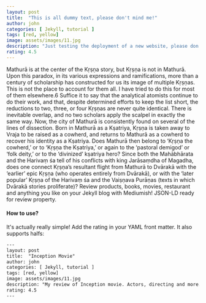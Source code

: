 ```yaml
---
layout: post
title:  "This is all dummy text, please don't mind me!"
author: john
categories: [ Jekyll, tutorial ]
tags: [red, yellow]
image: assets/images/11.jpg
description: "Just testing the deployment of a new website, please don't mind the growing pains. Will be back with full content soon."
rating: 4.5
---
```

Mathurā is at the center of the Kṛṣṇa story, but Kṛṣṇa is not in Mathurā.
Upon this paradox, in its various expressions and ramifications, more
than a century of scholarship has constructed for us its image of multiple
Kṛṣṇas. This is not the place to account for them all. I have tried to
do this for most of them elsewhere.6 Suffice it to say that the analytical
atomists continue to do their work, and that, despite determined efforts
to keep the list short, the reductions to two, three, or four Kṛṣṇas are
never quite identical. There is inevitable overlap, and no two scholars
apply the scalpel in exactly the same way. Now, the city of Mathurā
is consistently found on several of the lines of dissection. Born in
Mathurā as a Κṣatriya, Kṛṣṇa is taken away to Vraja to be raised as a
cowherd, and returns to Mathurā as a cowherd to recover his identity
as a Κṣatriya. Does Mathurā then belong to ‘Kṛṣṇa the cowherd,’ or to
‘Kṛṣṇa the Kṣatriya,’ or again to the ‘pastoral demigod’ or ‘folk deity,’
or to the ‘divinized’ kṣatriya hero? Since both the Mahābhārata and
the Harivaṃ śa tell of his conflicts with king Jarāsaṃdha of Magadha,
does one connect Kṛṣṇa’s resultant flight from Mathurā to Dvārakā
with the ‘earlier’ epic Kṛṣṇa (who operates entirely from Dvārakā),
or with the ‘later popular’ Kṛṣṇa of the Harivaṃ śa and the Vaiṣṇava
Purāṇas (texts in which Dvārakā stories proliferate)?
Review products, books, movies, restaurant and anything you like on your Jekyll blog with Mediumish! JSON-LD ready for review property.

#### How to use?

It's actually really simple! Add the rating in your YAML front matter. It also supports halfs:

```html
---
layout: post
title:  "Inception Movie"
author: john
categories: [ Jekyll, tutorial ]
tags: [red, yellow]
image: assets/images/11.jpg
description: "My review of Inception movie. Actors, directing and more."
rating: 4.5
---
```
